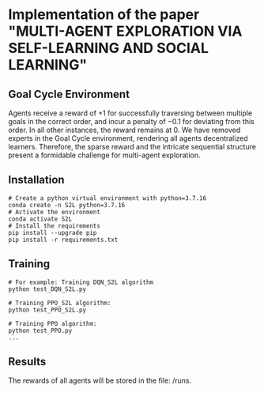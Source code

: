 # Implementation of the paper "MULTI-AGENT EXPLORATION VIA SELF-LEARNING AND SOCIAL LEARNING"


## Goal Cycle Environment
Agents receive a reward of $+1$ for successfully traversing between multiple goals in the correct order, and incur a penalty of $-0.1$ for deviating from this order. In all other instances, the reward remains at $0$. We have removed experts in the Goal Cycle environment, rendering all agents decentralized learners. Therefore, the sparse reward and the intricate sequential structure present a formidable challenge for multi-agent exploration.


## Installation
```
# Create a python virtual environment with python=3.7.16
conda create -n S2L python=3.7.16
# Activate the environment
conda activate S2L
# Install the requirements
pip install --upgrade pip
pip install -r requirements.txt
```

## Training


```
# For example: Training DQN_S2L algorithm
python test_DQN_S2L.py

# Training PPO_S2L algorithm:
python test_PPO_S2L.py

# Training PPO algorithm:
python test_PPO.py 
...
```

## Results
The rewards of all agents will be stored in the file: /runs.